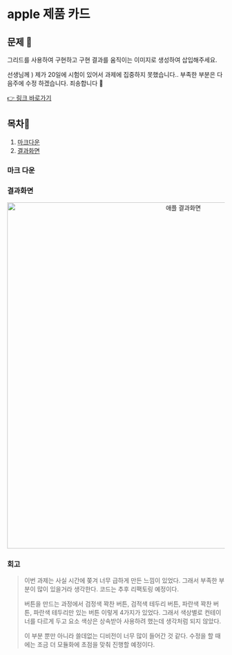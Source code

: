 # apple 제품 카드

## 문제 📝

그리드를 사용하여 구현하고 구현 결과를 움직이는 이미지로 생성하여 삽입해주세요.

선생님께 ) 제가 20일에 시험이 있어서 과제에 집중하지 못했습니다.. 부족한 부분은 다음주에 수정 하겠습니다. 죄송합니다 🥲

[👉 링크 바로가기](https://myeong-jae-hwi.github.io/homework/apple/apple.html)

## 목차📌

1. [마크다운](#마크-다운)
2. [결과화면](#결과화면)

### 마크 다운

### 결과화면

<p align="center">
  <img width="800" src="./images/apple/apple-gif.gif" alt="애플 결과화면">
</p>

### 회고

> 이번 과제는 사실 시간에 쫒겨 너무 급하게 만든 느낌이 있었다. 그래서 부족한 부분이 많이 있을거라 생각한다. 코드는 추후 리팩토링 예정이다.
>
> 버튼을 만드는 과정에서 검정색 꽉찬 버튼, 검적색 테두리 버튼, 파란색 꽉찬 버튼, 파란색 테두리만 있는 버튼 이렇게 4가지가 있었다. 그래서 색상별로 컨테이너를 다르게 두고 요소 색상은 상속받아 사용하려 했는데 생각처럼 되지 않았다.
>
> 이 부분 뿐만 아니라 쓸데없는 디비전이 너무 많이 들어간 것 같다. 수정을 할 때에는 조금 더 모듈화에 초점을 맞춰 진행할 예정이다.
